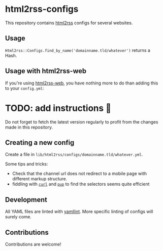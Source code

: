 # html2rss-configs

This repository contains [html2rss](https://github.com/gildesmarais/html2rss)
configs for several websites.

## Usage

`Html2rss::Configs.find_by_name('domainname.tld/whatever')` returns a Hash.

## Usage with html2rss-web

If you're using [html2rss-web](https://github.com/gildesmarais/html2rss-web),
you have nothing more to do than adding this to your `config.yml`:

# TODO: add instructions 🙈

Do not forget to fetch the latest version regularly to profit from the changes
made in this repository.

## Creating a new config

Create a file in `lib/html2rss/configs/domainname.tld/whatever.yml`.

Some tips and tricks:

- Check that the channel url does not redirect to a mobile page with different
  markup structure.
- fiddling with [`curl`](https://github.com/curl/curl) and
  [`pup`](https://github.com/ericchiang/pup) to find the selectors seems quite
  efficient

## Development

All YAML files are linted with [yamllint](https://github.com/adrienverge/yamllint).
More specific linting of configs will surely come.

## Contributions

Contributions are welcome!
